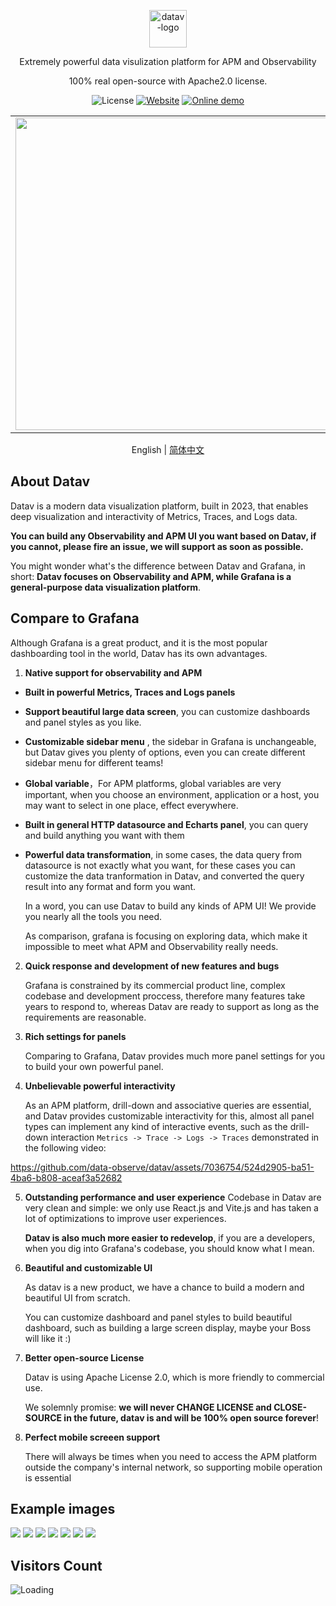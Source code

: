 <p align="center">
  <img src="https://datav.io/logo.png" alt="datav-logo" width="60" />
</p>

<p align="center">
  Extremely powerful data visulization platform for APM and Observability
</p>

<p align="center">
  100% real open-source with Apache2.0 license.
</p>

<p align="center">
    <img alt="License" src="https://img.shields.io/badge/license-Apache2.0-brightgreen"> 
    <a href="https://datav.io"><img alt="Website" src="https://img.shields.io/badge/Website-datav.io-blue"></a>
    <a href="https://play.datav.io"><img alt="Online demo" src="https://img.shields.io/badge/Online-demo-blue"></a>
</p>

<div>
  <table>
      <tr>
          <td align="center">
               <img src="https://github.com/data-observe/assets/blob/main/datav-readme/home-example1.jpg?raw=true" width="500px" />
          </td>
          <td align="center">
                <img src="https://github.com/data-observe/assets/blob/main/datav-readme/white-host.jpg?raw=true" width="500px" />
          </td>
      </tr>
  </table>
  <p align="center">
    English | <a href="./README-CN.md">简体中文</a>
  </p>
</div>
  



## About Datav

Datav is a modern data visualization platform, built in 2023, that enables deep visualization and interactivity of Metrics, Traces, and Logs data.

**You can build any Observability and APM UI you want based on Datav, if you cannot, please fire an issue, we will support as soon as possible.**

You might wonder what's the difference between Datav and Grafana, in short: **Datav focuses on Observability and APM, while Grafana is a general-purpose data visualization platform**.

## Compare to Grafana

Although Grafana is a great product, and it is the most popular dashboarding tool in the world, Datav has its own advantages.

1. **Native support for observability and APM**
  
 - **Built in powerful Metrics, Traces and Logs panels**
 - **Support beautiful large data screen**, you can customize dashboards and panel styles as you like.
 - **Customizable sidebar menu** , the sidebar in Grafana is unchangeable, but Datav gives you plenty of options, even you can create different sidebar menu  for different teams!
 - **Global variable**，For APM platforms, global variables are very important, when you choose an environment, application or a host, you may want to select in one place, effect everywhere.
 - **Built in general HTTP datasource and Echarts panel**, you can query and build anything you want with them 
 - **Powerful data transformation**, in some cases, the data query from datasource is not exactly what you want, for these cases you can customize the data tranformation in Datav, and converted the query result into any format and form you want.

    In a word, you can use Datav to build any kinds of APM UI! We provide you nearly all the tools you need.

    As comparison, grafana is focusing on exploring data, which make it impossible to meet what APM and Observability really needs.


2. **Quick response and development of new features and bugs**

   Grafana is constrained by its commercial product line, complex codebase and development proccess, therefore many features take years to respond to, whereas Datav are ready to support as long as the requirements are reasonable.

3. **Rich settings for panels**
    
    Comparing to Grafana, Datav provides much more panel settings for you to build your own powerful panel.
   
4. **Unbelievable powerful interactivity**

    As an APM platform, drill-down and associative queries are essential, and Datav provides customizable interactivity for this, almost all panel types can implement any kind of interactive events, such as the drill-down interaction `Metrics -> Trace -> Logs -> Traces` demonstrated in the following video:

https://github.com/data-observe/datav/assets/7036754/524d2905-ba51-4ba6-b808-aceaf3a52682

5. **Outstanding performance and user experience**
   Codebase in Datav are very clean and simple: we only use React.js and Vite.js and has taken a lot of optimizations to improve user experiences.

   **Datav is also much more easier to redevelop**, if you are a developers, when you dig into Grafana's codebase, you should know what I mean.
   
6. **Beautiful and customizable UI**

    As datav is a new product, we have a chance to build a modern and beautiful UI from scratch. 

    You can customize dashboard and panel styles to build beautiful dashboard, such as building a large screen display, maybe your Boss will like it :)

7.  **Better open-source License**

    Datav is using Apache License 2.0, which is more friendly to commercial use.

    We solemnly promise: **we will never CHANGE LICENSE and CLOSE-SOURCE in the future, datav is and will be 100% open source forever**!

8.  **Perfect mobile screeen support**

    There will always be times when you need to access the APM platform outside the company's internal network, so supporting mobile operation is essential


## Example images

<img src="https://github.com/data-observe/assets/blob/main/datav-readme/home-example1.jpg?raw=true" />

<img src="https://github.com/data-observe/assets/blob/main/datav-readme/runtime-example.jpg?raw=true" />

<img src="https://github.com/data-observe/assets/blob/main/datav-readme/host-example.jpg?raw=true" />

<img src="https://github.com/data-observe/assets/blob/main/datav-readme/trace-search-example.jpg?raw=true" />

<img src="https://github.com/data-observe/assets/blob/main/datav-readme/trace-example.jpg?raw=true" />

<img src="https://github.com/data-observe/assets/blob/main/datav-readme/log-example.jpg?raw=true" />

<img src="https://github.com/data-observe/assets/blob/main/datav-readme/alert-example.jpg?raw=true" />






## Visitors Count

<img align="left" src = "https://profile-counter.glitch.me/datav/count.svg" alt="Loading">